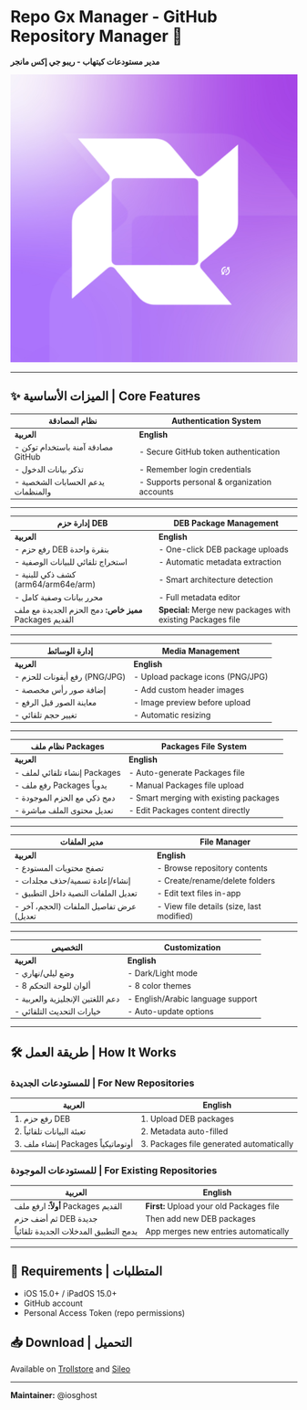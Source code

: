 # Repo Gx Manager - GitHub Repository Manager 🌟  
**مدير مستودعات كيتهاب - ريبو جي إكس مانجر**  

![App Logo](assets/images/rgx.png)

---

## ✨ الميزات الأساسية | Core Features  

| <i class="fas fa-fw fa-lock"></i> نظام المصادقة | <i class="fas fa-fw fa-lock"></i> Authentication System |
|------------------------------------------------|--------------------------------------------------------|
| **العربية** | **English** |
| - مصادقة آمنة باستخدام توكن GitHub | - Secure GitHub token authentication |
| - تذكر بيانات الدخول | - Remember login credentials |
| - يدعم الحسابات الشخصية والمنظمات | - Supports personal & organization accounts |

---

| <i class="fas fa-fw fa-box-open"></i> إدارة حزم DEB | <i class="fas fa-fw fa-box-open"></i> DEB Package Management |
|---------------------------------------------------|------------------------------------------------------------|
| **العربية** | **English** |
| - رفع حزم DEB بنقرة واحدة | - One-click DEB package uploads |
| - استخراج تلقائي للبيانات الوصفية | - Automatic metadata extraction |
| - كشف ذكي للبنية (arm64/arm64e/arm) | - Smart architecture detection |
| - محرر بيانات وصفية كامل | - Full metadata editor |
| **<i class="fas fa-fw fa-star"></i> مميز خاص:** دمج الحزم الجديدة مع ملف Packages القديم | **<i class="fas fa-fw fa-star"></i> Special:** Merge new packages with existing Packages file |

---

| <i class="fas fa-fw fa-images"></i> إدارة الوسائط | <i class="fas fa-fw fa-images"></i> Media Management |
|-------------------------------------------------|-----------------------------------------------------|
| **العربية** | **English** |
| - رفع أيقونات للحزم (PNG/JPG) | - Upload package icons (PNG/JPG) |
| - إضافة صور رأس مخصصة | - Add custom header images |
| - معاينة الصور قبل الرفع | - Image preview before upload |
| - تغيير حجم تلقائي | - Automatic resizing |

---

| <i class="fas fa-fw fa-file-archive"></i> نظام ملف Packages | <i class="fas fa-fw fa-file-archive"></i> Packages File System |
|------------------------------------------------------------|--------------------------------------------------------------|
| **العربية** | **English** |
| - إنشاء تلقائي لملف Packages | - Auto-generate Packages file |
| - رفع ملف Packages يدوياً | - Manual Packages file upload |
| - دمج ذكي مع الحزم الموجودة | - Smart merging with existing packages |
| - تعديل محتوى الملف مباشرة | - Edit Packages content directly |

---

| <i class="fas fa-fw fa-folder"></i> مدير الملفات | <i class="fas fa-fw fa-folder"></i> File Manager |
|-------------------------------------------------|------------------------------------------------|
| **العربية** | **English** |
| - تصفح محتويات المستودع | - Browse repository contents |
| - إنشاء/إعادة تسمية/حذف مجلدات | - Create/rename/delete folders |
| - تعديل الملفات النصية داخل التطبيق | - Edit text files in-app |
| - عرض تفاصيل الملفات (الحجم، آخر تعديل) | - View file details (size, last modified) |

---

| <i class="fas fa-fw fa-palette"></i> التخصيص | <i class="fas fa-fw fa-palette"></i> Customization |
|---------------------------------------------|--------------------------------------------------|
| **العربية** | **English** |
| - وضع ليلي/نهاري | - Dark/Light mode |
| - 8 ألوان للوحة التحكم | - 8 color themes |
| - دعم اللغتين الإنجليزية والعربية | - English/Arabic language support |
| - خيارات التحديث التلقائي | - Auto-update options |

---

## 🛠️ طريقة العمل | How It Works  

### للمستودعات الجديدة | For New Repositories  
| **العربية** | **English** |
|-------------|------------|
| 1. رفع حزم DEB | 1. Upload DEB packages |
| 2. تعبئة البيانات تلقائياً | 2. Metadata auto-filled |
| 3. إنشاء ملف Packages أوتوماتيكياً | 3. Packages file generated automatically |

### للمستودعات الموجودة | For Existing Repositories  
| **العربية** | **English** |
|-------------|------------|
| **أولاً:** ارفع ملف Packages القديم | **First:** Upload your old Packages file |
| ثم أضف حزم DEB جديدة | Then add new DEB packages |
| يدمج التطبيق المدخلات الجديدة تلقائياً | App merges new entries automatically |

---

## 📌 Requirements | المتطلبات
- iOS 15.0+ / iPadOS 15.0+
- GitHub account
- Personal Access Token (repo permissions)

## 📥 Download | التحميل
Available on [Trollstore](hhh) and [Sileo](https://getsileo.app)


---

<i class="fas fa-heart"></i> **Maintainer:** @iosghost